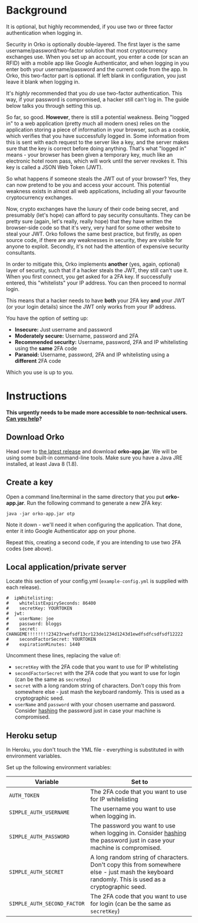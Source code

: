 # Background

It is optional, but highly recommended, if you use two or three factor authentication when logging in.

Security in Orko is optionally double-layered. The first layer is the same username/password/two-factor solution that most cryptocurrency exchanges use. When you set up an account, you enter a code (or scan an RFID) with a mobile app like Google Authenticator, and when logging in you enter both your username/password and the current code from the app. In Orko, this two-factor part is optional. If left blank in configuration, you just leave it blank when logging in.

It's _highly_ recommended that you _do_ use two-factor authentication. This way, if your password is compromised, a hacker still can't log in. The guide below talks you through setting this up.

So far, so good. **However**, there is still a potential weakness. Being "logged in" to a web application (pretty much all modern ones) relies on the application storing a piece of information in your browser, such as a cookie, which verifies that you have successfully logged in. Some information from this is sent with each request to the server like a key, and the server makes sure that the key is correct before doing anything. That's what "logged in" means - your browser has been given a temporary key, much like an electronic hotel room pass, which will work until the server revokes it. This key is called a JSON Web Token (JWT).

So what happens if someone steals the JWT out of your browser? Yes, they can now pretend to be you and access your account. This potential weakness exists in almost all web applications, including all your favourite cryptocurrency exchanges.

Now, crypto exchanges have the luxury of their code being secret, and presumably (let's hope) can afford to pay security consultants. They can be pretty sure (again, let's really, really hope) that they have written the browser-side code so that it's very, very hard for some other website to steal your JWT. Orko follows the same best practice, but firstly, as open source code, if there are any weaknesses in security, they are visible for anyone to exploit. Secondly, it's not had the attention of expensive security consultants.

In order to mitigate this, Orko implements **another** (yes, again, optional) layer of security, such that if a hacker steals the JWT, they still can't use it. When you first connect, you get asked for a 2FA key. If successfully entered, this "whitelists" your IP address. You can then proceed to normal login.

This means that a hacker needs to have **both** your 2FA key **and** your JWT (or your login details) since the JWT only works from your IP address.

You have the option of setting up:

- **Insecure:** Just username and password
- **Moderately secure:** Username, password and 2FA
- **Recommended security:** Username, password, 2FA and IP whitelisting using the **same** 2FA code
- **Paranoid:** Username, password, 2FA and IP whitelisting using a **different** 2FA code

Which you use is up to you.

# Instructions

**This urgently needs to be made more accessible to non-technical users. [Can you help](../issues/196)?**

## Download Orko

Head over to [the latest release](../releases/latest) and download **orko-app.jar**. We will be using some built-in command-line tools. Make sure you have a Java JRE installed, at least Java 8 (1.8).

## Create a key

Open a command line/terminal in the same directory that you put **orko-app.jar**. Run the following command to generate a new 2FA key:

```
java -jar orko-app.jar otp
```

Note it down - we'll need it when configuring the application. That done, enter it into Google Authenticator app on your phone.

Repeat this, creating a second code, if you are intending to use two 2FA codes (see above).

## Local application/private server

Locate this section of your config.yml (`example-config.yml` is supplied with each release).

```
#  ipWhitelisting:
#    whitelistExpirySeconds: 86400
#    secretKey: YOURTOKEN
#  jwt:
#    userName: joe
#    password: bloggs
#    secret: CHANGEME!!!!!!!!23423rwefsdf13cr123de1234d1243d1ewdfsdfcsdfsdf12222
#    secondFactorSecret: YOURTOKEN
#    expirationMinutes: 1440
```

Uncomment these lines, replacing the value of:

- `secretKey` with the 2FA code that you want to use for IP whitelisting
- `secondFactorSecret` with the 2FA code that you want to use for login (can be the same as `secretKey`)
- `secret` with a long random string of characters. Don't copy this from somewhere else - just mash the keyboard randomly. This is used as a cryptographic seed.
- `userName` and `password` with your chosen username and password. Consider [hashing](Hashing-Passwords) the password just in case your machine is compromised.

## Heroku setup

In Heroku, you don't touch the YML file - everything is substituted in with environment variables.

Set up the following environment variables:

| Variable                    | Set to                                                                                                                                           |
| --------------------------- | ------------------------------------------------------------------------------------------------------------------------------------------------ |
| `AUTH_TOKEN`                | The 2FA code that you want to use for IP whitelisting                                                                                            |
| `SIMPLE_AUTH_USERNAME`      | The username you want to use when logging in.                                                                                                    |
| `SIMPLE_AUTH_PASSWORD`      | The password you want to use when logging in. Consider [hashing](Hashing-Passwords) the password just in case your machine is compromised.       |
| `SIMPLE_AUTH_SECRET`        | A long random string of characters. Don't copy this from somewhere else - just mash the keyboard randomly. This is used as a cryptographic seed. |  |
| `SIMPLE_AUTH_SECOND_FACTOR` | The 2FA code that you want to use for login (can be the same as `secretKey`)                                                                     |
